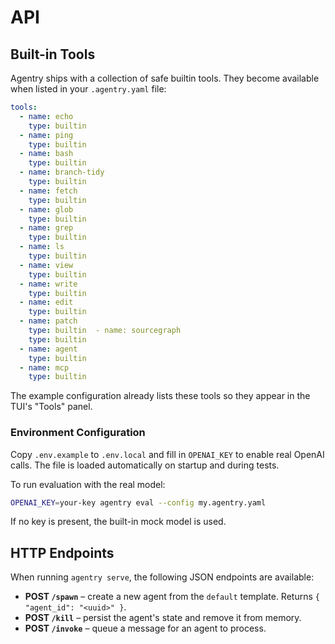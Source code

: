# API

## Built-in Tools
Agentry ships with a collection of safe builtin tools. They become available when listed in your `.agentry.yaml` file:
```yaml
tools:
  - name: echo
    type: builtin
  - name: ping
    type: builtin
  - name: bash
    type: builtin
  - name: branch-tidy
    type: builtin
  - name: fetch
    type: builtin
  - name: glob
    type: builtin
  - name: grep
    type: builtin
  - name: ls
    type: builtin
  - name: view
    type: builtin
  - name: write
    type: builtin
  - name: edit
    type: builtin
  - name: patch
    type: builtin  - name: sourcegraph
    type: builtin
  - name: agent
    type: builtin
  - name: mcp
    type: builtin
```
The example configuration already lists these tools so they appear in the TUI's "Tools" panel.

### Environment Configuration
Copy `.env.example` to `.env.local` and fill in `OPENAI_KEY` to enable real OpenAI calls. The file is loaded automatically on startup and during tests.

To run evaluation with the real model:
```bash
OPENAI_KEY=your-key agentry eval --config my.agentry.yaml
```
If no key is present, the built-in mock model is used.

## HTTP Endpoints

When running `agentry serve`, the following JSON endpoints are available:

- **POST `/spawn`** – create a new agent from the `default` template. Returns
  `{ "agent_id": "<uuid>" }`.
- **POST `/kill`** – persist the agent's state and remove it from memory.
- **POST `/invoke`** – queue a message for an agent to process.
